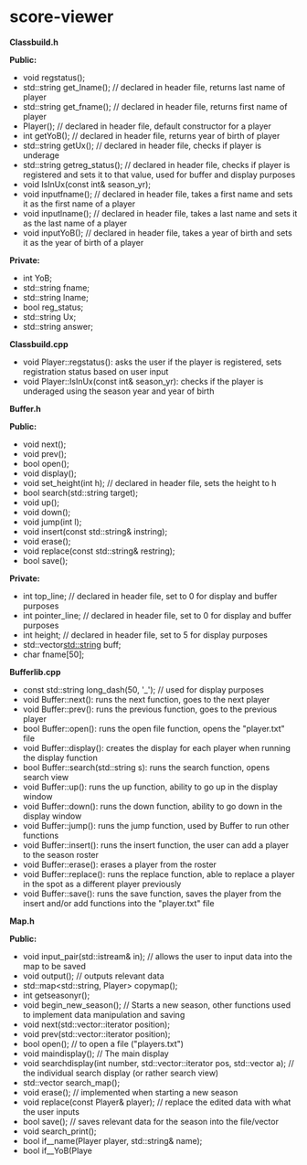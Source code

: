 # score-viewer

**Classbuild.h**

**Public:**
- void regstatus();
- std::string get_lname(); // declared in header file, returns last name of player
- std::string get_fname(); // declared in header file, returns first name of player
- Player(); // declared in header file, default constructor for a player
- int getYoB(); // declared in header file, returns year of birth of player
- std::string getUx(); // declared in header file, checks if player is underage
- std::string getreg_status(); // declared in header file, checks if player is registered and sets it to that value, used for buffer and display purposes
- void IsInUx(const int& season_yr);
- void inputfname(); // declared in header file, takes a first name and sets it as the first name of a player
- void inputlname(); // declared in header file, takes a last name and sets it as the last name of a player
- void inputYoB(); // declared in header file, takes a year of birth and sets it as the year of birth of a player

**Private:**
- int YoB;
- std::string fname;
- std::string lname;
- bool reg_status;
- std::string Ux;
- std::string answer;

**Classbuild.cpp**
- void Player::regstatus(): asks the user if the player is registered, sets registration status based on user input
- void Player::IsInUx(const int& season_yr): checks if the player is underaged using the season year and year of birth

**Buffer.h**

**Public:**
- void next();
- void prev();
- bool open();
- void display();
- void set_height(int h); // declared in header file, sets the height to h
- bool search(std::string target);
- void up();
- void down();
- void jump(int l);
- void insert(const std::string& instring);
- void erase();
- void replace(const std::string& restring);
- bool save();

**Private:**
- int top_line; // declared in header file, set to 0 for display and buffer purposes
- int pointer_line; // declared in header file, set to 0 for display and buffer purposes
- int height; // declared in header file, set to 5 for display purposes
- std::vector<std::string> buff;
- char fname[50];

**Bufferlib.cpp**
- const std::string long_dash(50, '_'); // used for display purposes
- void Buffer::next(): runs the next function, goes to the next player
- void Buffer::prev(): runs the previous function, goes to the previous player
- bool Buffer::open(): runs the open file function, opens the "player.txt" file
- void Buffer::display(): creates the display for each player when running the display function
- bool Buffer::search(std::string s): runs the search function, opens search view
- void Buffer::up(): runs the up function, ability to go up in the display window
- void Buffer::down(): runs the down function, ability to go down in the display window
- void Buffer::jump(): runs the jump function, used by Buffer to run other functions
- void Buffer::insert(): runs the insert function, the user can add a player to the season roster
- void Buffer::erase(): erases a player from the roster
- void Buffer::replace(): runs the replace function, able to replace a player in the spot as a different player previously
- void Buffer::save(): runs the save function, saves the player from the insert and/or add functions into the "player.txt" file

**Map.h**

**Public:**
- void input_pair(std::istream& in); // allows the user to input data into the map to be saved
- void output(); // outputs relevant data
- std::map<std::string, Player> copymap();
- int getseasonyr();
- void begin_new_season(); // Starts a new season, other functions used to implement data manipulation and saving
- void next(std::vector<Player>::iterator position);
- void prev(std::vector<Player>::iterator position);
- bool open(); // to open a file ("players.txt")
- void maindisplay(); // The main display
- void searchdisplay(int number, std::vector<Player>::iterator pos, std::vector<Player> a); // the individual search display (or rather search view)
- std::vector<Player> search_map();
- void erase(); // implemented when starting a new season
- void replace(const Player& player); // replace the edited data with what the user inputs
- bool save(); // saves relevant data for the season into the file/vector
- void search_print();
- bool if__name(Player player, std::string& name);
- bool if__YoB(Playe
